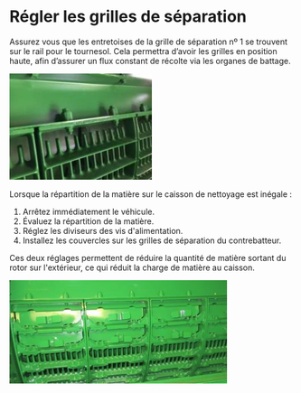 # Régler les grilles de séparation
Assurez vous que les entretoises de la grille de séparation nº 1 se trouvent sur le rail pour le tournesol. Cela permettra d’avoir les grilles en position haute, afin d’assurer un flux constant de récolte via les organes de battage.

![images/img11.jpg](images/img11.jpg)

Lorsque la répartition de la matière sur le caisson de nettoyage est inégale :
1. Arrêtez immédiatement le véhicule.
2. Évaluez la répartition de la matière.
3. Réglez les diviseurs des vis d'alimentation.
4. Installez les couvercles sur les grilles de séparation du contrebatteur.

Ces deux réglages permettent de réduire la quantité de matière sortant du rotor sur l'extérieur, ce qui réduit la charge de matière au caisson.

![images/img12.jpg](images/img12.jpg)